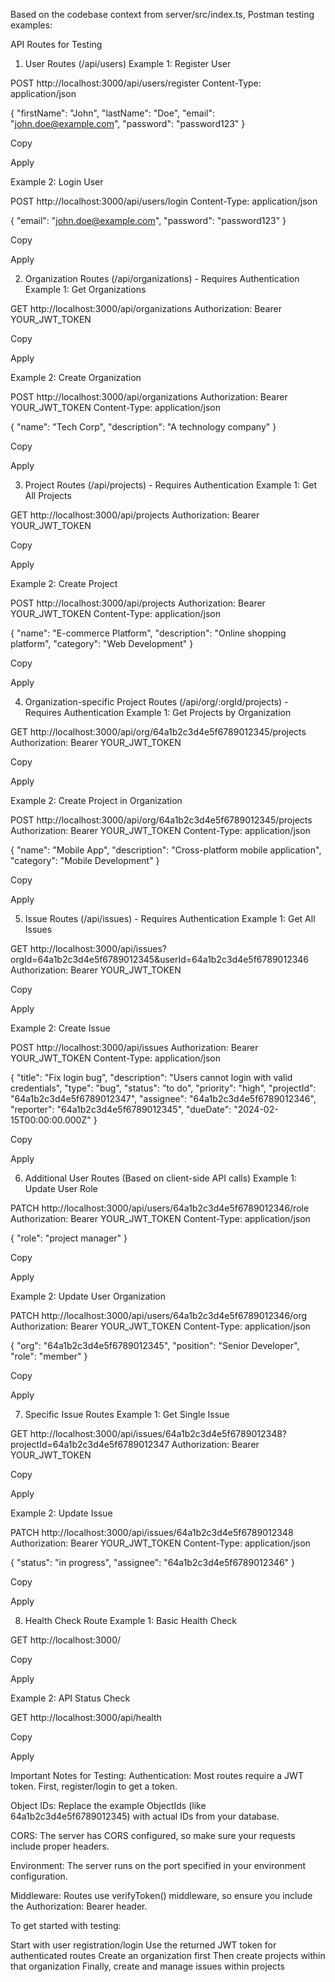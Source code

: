 Based on the codebase context from server/src/index.ts,
Postman testing examples:

API Routes for Testing

1. User Routes (/api/users)
   Example 1: Register User

POST http://localhost:3000/api/users/register
Content-Type: application/json

{
"firstName": "John",
"lastName": "Doe",
"email": "john.doe@example.com",
"password": "password123"
}

Copy

Apply

Example 2: Login User

POST http://localhost:3000/api/users/login
Content-Type: application/json

{
"email": "john.doe@example.com",
"password": "password123"
}

Copy

Apply

2. Organization Routes (/api/organizations) - Requires Authentication
   Example 1: Get Organizations

GET http://localhost:3000/api/organizations
Authorization: Bearer YOUR_JWT_TOKEN

Copy

Apply

Example 2: Create Organization

POST http://localhost:3000/api/organizations
Authorization: Bearer YOUR_JWT_TOKEN
Content-Type: application/json

{
"name": "Tech Corp",
"description": "A technology company"
}

Copy

Apply

3. Project Routes (/api/projects) - Requires Authentication
   Example 1: Get All Projects

GET http://localhost:3000/api/projects
Authorization: Bearer YOUR_JWT_TOKEN

Copy

Apply

Example 2: Create Project

POST http://localhost:3000/api/projects
Authorization: Bearer YOUR_JWT_TOKEN
Content-Type: application/json

{
"name": "E-commerce Platform",
"description": "Online shopping platform",
"category": "Web Development"
}

Copy

Apply

4. Organization-specific Project Routes (/api/org/:orgId/projects) - Requires Authentication
   Example 1: Get Projects by Organization

GET http://localhost:3000/api/org/64a1b2c3d4e5f6789012345/projects
Authorization: Bearer YOUR_JWT_TOKEN

Copy

Apply

Example 2: Create Project in Organization

POST http://localhost:3000/api/org/64a1b2c3d4e5f6789012345/projects
Authorization: Bearer YOUR_JWT_TOKEN
Content-Type: application/json

{
"name": "Mobile App",
"description": "Cross-platform mobile application",
"category": "Mobile Development"
}

Copy

Apply

5. Issue Routes (/api/issues) - Requires Authentication
   Example 1: Get All Issues

GET http://localhost:3000/api/issues?orgId=64a1b2c3d4e5f6789012345&userId=64a1b2c3d4e5f6789012346
Authorization: Bearer YOUR_JWT_TOKEN

Copy

Apply

Example 2: Create Issue

POST http://localhost:3000/api/issues
Authorization: Bearer YOUR_JWT_TOKEN
Content-Type: application/json

{
"title": "Fix login bug",
"description": "Users cannot login with valid credentials",
"type": "bug",
"status": "to do",
"priority": "high",
"projectId": "64a1b2c3d4e5f6789012347",
"assignee": "64a1b2c3d4e5f6789012346",
"reporter": "64a1b2c3d4e5f6789012345",
"dueDate": "2024-02-15T00:00:00.000Z"
}

Copy

Apply

6. Additional User Routes (Based on client-side API calls)
   Example 1: Update User Role

PATCH http://localhost:3000/api/users/64a1b2c3d4e5f6789012346/role
Authorization: Bearer YOUR_JWT_TOKEN
Content-Type: application/json

{
"role": "project manager"
}

Copy

Apply

Example 2: Update User Organization

PATCH http://localhost:3000/api/users/64a1b2c3d4e5f6789012346/org
Authorization: Bearer YOUR_JWT_TOKEN
Content-Type: application/json

{
"org": "64a1b2c3d4e5f6789012345",
"position": "Senior Developer",
"role": "member"
}

Copy

Apply

7. Specific Issue Routes
   Example 1: Get Single Issue

GET http://localhost:3000/api/issues/64a1b2c3d4e5f6789012348?projectId=64a1b2c3d4e5f6789012347
Authorization: Bearer YOUR_JWT_TOKEN

Copy

Apply

Example 2: Update Issue

PATCH http://localhost:3000/api/issues/64a1b2c3d4e5f6789012348
Authorization: Bearer YOUR_JWT_TOKEN
Content-Type: application/json

{
"status": "in progress",
"assignee": "64a1b2c3d4e5f6789012346"
}

Copy

Apply

8. Health Check Route
   Example 1: Basic Health Check

GET http://localhost:3000/

Copy

Apply

Example 2: API Status Check

GET http://localhost:3000/api/health

Copy

Apply

Important Notes for Testing:
Authentication: Most routes require a JWT token. First, register/login to get a token.

Object IDs: Replace the example ObjectIds (like 64a1b2c3d4e5f6789012345) with actual IDs from your database.

CORS: The server has CORS configured, so make sure your requests include proper headers.

Environment: The server runs on the port specified in your environment configuration.

Middleware: Routes use verifyToken() middleware, so ensure you include the Authorization: Bearer <token> header.

To get started with testing:

Start with user registration/login
Use the returned JWT token for authenticated routes
Create an organization first
Then create projects within that organization
Finally, create and manage issues within projects
